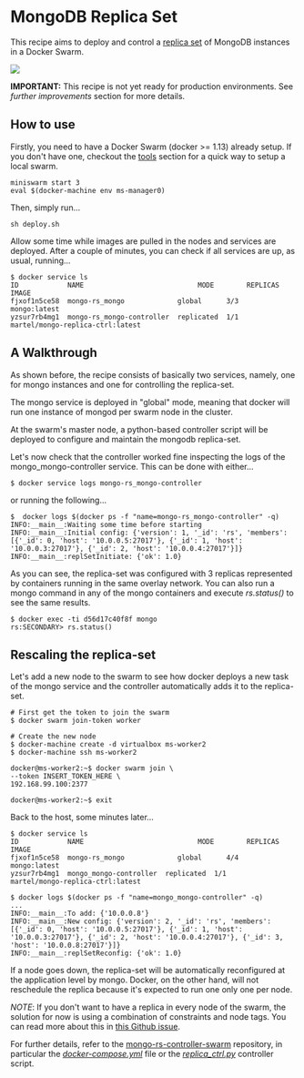 # MongoDB Replica Set

This recipe aims to deploy and control a [replica set](https://docs.mongodb.com/manual/replication/) of MongoDB instances in a Docker Swarm.

<img src='http://g.gravizo.com/g?
digraph Cluster {
    rankdir=LR;
       compound=true;
       node [shape="record" style="filled"];
       splines=line;
       subgraph cluster {
               label="Docker Swarm";
        style=filled;
               color=aliceblue;
        subgraph cluster_1 {
            label="ms-worker0";
            color=white;
            Mongo2 [fillcolor="aliceblue"];
        }
        subgraph cluster_0 {
            label="ms-manager0";
            color=white;
            Controller [fillcolor="aliceblue"];
            Mongo1 [fillcolor="aliceblue"];
        }
        subgraph cluster_2 {
            label="ms-worker1";
            color=white;
            Mongo3 [fillcolor="aliceblue"];
        }
       }
    Mongo1 -> Mongo2 [dir="both"];
    Mongo2 -> Mongo3 [dir="both"];
    Mongo3 -> Mongo1 [dir="both"];
    Controller -> Mongo1;
}
'>

**IMPORTANT:** This recipe is not yet ready for production environments. See _further improvements_ section for more details.


## How to use

Firstly, you need to have a Docker Swarm (docker >= 1.13) already setup. If you don't have one, checkout the [tools](../../../tools/readme.md) section for a quick way to setup a local swarm.

    miniswarm start 3
    eval $(docker-machine env ms-manager0)

Then, simply run...

    sh deploy.sh

Allow some time while images are pulled in the nodes and services are deployed. After a couple of minutes, you can check if all services are up, as usual, running...

    $ docker service ls
    ID            NAME                            MODE        REPLICAS  IMAGE
    fjxof1n5ce58  mongo-rs_mongo             global      3/3       mongo:latest
    yzsur7rb4mg1  mongo-rs_mongo-controller  replicated  1/1       martel/mongo-replica-ctrl:latest


## A Walkthrough

As shown before, the recipe consists of basically two services, namely, one for mongo instances and one for controlling the replica-set.

The mongo service is deployed in "global" mode, meaning that docker will run one instance of mongod per swarm node in the cluster.

At the swarm's master node, a python-based controller script will be deployed to configure and maintain the mongodb replica-set.

Let's now check that the controller worked fine inspecting the logs of the mongo_mongo-controller service. This can be done with either...

    $ docker service logs mongo-rs_mongo-controller

or running the following...

    $  docker logs $(docker ps -f "name=mongo-rs_mongo-controller" -q)
    INFO:__main__:Waiting some time before starting
    INFO:__main__:Initial config: {'version': 1, '_id': 'rs', 'members': [{'_id': 0, 'host': '10.0.0.5:27017'}, {'_id': 1, 'host': '10.0.0.3:27017'}, {'_id': 2, 'host': '10.0.0.4:27017'}]}
    INFO:__main__:replSetInitiate: {'ok': 1.0}

As you can see, the replica-set was configured with 3 replicas represented by containers running in the same overlay network. You can also run a mongo command in any of the mongo containers and execute *rs.status()* to see the same results.

    $ docker exec -ti d56d17c40f8f mongo
    rs:SECONDARY> rs.status()


## Rescaling the replica-set

Let's add a new node to the swarm to see how docker deploys a new task of the mongo service and the controller automatically adds it to the replica-set.

    # First get the token to join the swarm
    $ docker swarm join-token worker

    # Create the new node
    $ docker-machine create -d virtualbox ms-worker2
    $ docker-machine ssh ms-worker2

    docker@ms-worker2:~$ docker swarm join \
    --token INSERT_TOKEN_HERE \
    192.168.99.100:2377

    docker@ms-worker2:~$ exit

Back to the host, some minutes later...

    $ docker service ls
    ID            NAME                            MODE        REPLICAS  IMAGE
    fjxof1n5ce58  mongo-rs_mongo             global      4/4       mongo:latest
    yzsur7rb4mg1  mongo_mongo-controller  replicated  1/1       martel/mongo-replica-ctrl:latest

    $ docker logs $(docker ps -f "name=mongo_mongo-controller" -q)
    ...
    INFO:__main__:To add: {'10.0.0.8'}
    INFO:__main__:New config: {'version': 2, '_id': 'rs', 'members': [{'_id': 0, 'host': '10.0.0.5:27017'}, {'_id': 1, 'host': '10.0.0.3:27017'}, {'_id': 2, 'host': '10.0.0.4:27017'}, {'_id': 3, 'host': '10.0.0.8:27017'}]}
    INFO:__main__:replSetReconfig: {'ok': 1.0}

If a node goes down, the replica-set will be automatically reconfigured at the application level by mongo. Docker, on the other hand, will not reschedule the replica because it's expected to run one only one per node.

_NOTE_: If you don't want to have a replica in every node of the swarm, the solution for now is using a combination of constraints and node tags. You can read more about this in [this Github issue](https://github.com/docker/docker/issues/26259).

For further details, refer to the [mongo-rs-controller-swarm](https://github.com/smartsdk/mongo-rs-controller-swarm) repository, in particular the *[docker-compose.yml](https://github.com/smartsdk/mongo-rs-controller-swarm/blob/master/docker-compose.yml)* file or the *[replica_ctrl.py](https://github.com/smartsdk/mongo-rs-controller-swarm/blob/master/src/replica_ctrl.py)* controller script.
